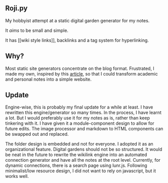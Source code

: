 ## Roji.py

My hobbyist attempt at a static digital garden generator for my notes.

It *aims* to be small and simple.

It has [[wiki style links]], backlinks and a tag system for hyperlinking. 

## Why?

Most static site generators concentrate on the blog format. Frustrated, I made my own, inspired by this [article](https://medium.com/swlh/a-static-site-generator-in-python-part-2-d7071da25904), so that I could transform academic and personal notes into a simple website. 


## Update

Engine-wise, this is probably my final update for a while at least. I have rewritten this engine/generator so many times. In the process, I have learnt a lot. But I would preferably use it for my notes as is, rather than keep tinkering with it. I have given it a module-component design to allow for future edits. The image processor and markdown to HTML components can be swapped out and replaced. 

The folder design is embedded and not for everyone. I adopted it as an organizational feature. Digital gardens should not be so structured. It would be neat in the future to rewrite the wikilink engine into an automated connection generator and have all the notes at the root level. Currently, for dynamic connections, there is a search page using lunr.js. Following minimalist/low resource design, I did not want to rely on javascript, but it works well.  
